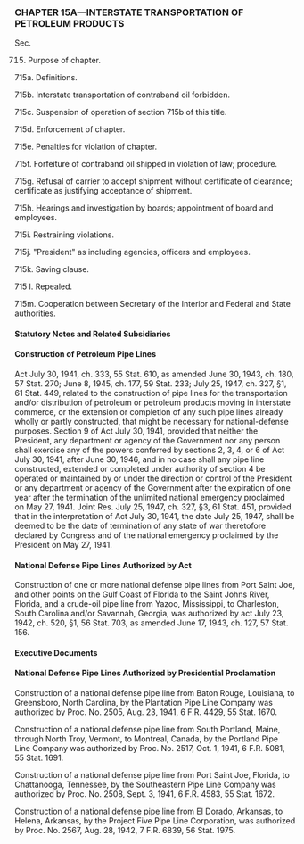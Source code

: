 ### **CHAPTER 15A—INTERSTATE TRANSPORTATION OF PETROLEUM PRODUCTS** ###

Sec.

715. Purpose of chapter.

715a. Definitions.

715b. Interstate transportation of contraband oil forbidden.

715c. Suspension of operation of section 715b of this title.

715d. Enforcement of chapter.

715e. Penalties for violation of chapter.

715f. Forfeiture of contraband oil shipped in violation of law; procedure.

715g. Refusal of carrier to accept shipment without certificate of clearance; certificate as justifying acceptance of shipment.

715h. Hearings and investigation by boards; appointment of board and employees.

715i. Restraining violations.

715j. "President" as including agencies, officers and employees.

715k. Saving clause.

715 l. Repealed.

715m. Cooperation between Secretary of the Interior and Federal and State authorities.

#### **Statutory Notes and Related Subsidiaries** ####

#### Construction of Petroleum Pipe Lines ####

Act July 30, 1941, ch. 333, 55 Stat. 610, as amended June 30, 1943, ch. 180, 57 Stat. 270; June 8, 1945, ch. 177, 59 Stat. 233; July 25, 1947, ch. 327, §1, 61 Stat. 449, related to the construction of pipe lines for the transportation and/or distribution of petroleum or petroleum products moving in interstate commerce, or the extension or completion of any such pipe lines already wholly or partly constructed, that might be necessary for national-defense purposes. Section 9 of Act July 30, 1941, provided that neither the President, any department or agency of the Government nor any person shall exercise any of the powers conferred by sections 2, 3, 4, or 6 of Act July 30, 1941, after June 30, 1946, and in no case shall any pipe line constructed, extended or completed under authority of section 4 be operated or maintained by or under the direction or control of the President or any department or agency of the Government after the expiration of one year after the termination of the unlimited national emergency proclaimed on May 27, 1941. Joint Res. July 25, 1947, ch. 327, §3, 61 Stat. 451, provided that in the interpretation of Act July 30, 1941, the date July 25, 1947, shall be deemed to be the date of termination of any state of war theretofore declared by Congress and of the national emergency proclaimed by the President on May 27, 1941.

#### National Defense Pipe Lines Authorized by Act ####

Construction of one or more national defense pipe lines from Port Saint Joe, and other points on the Gulf Coast of Florida to the Saint Johns River, Florida, and a crude-oil pipe line from Yazoo, Mississippi, to Charleston, South Carolina and/or Savannah, Georgia, was authorized by act July 23, 1942, ch. 520, §1, 56 Stat. 703, as amended June 17, 1943, ch. 127, 57 Stat. 156.

#### **Executive Documents** ####

#### National Defense Pipe Lines Authorized by Presidential Proclamation ####

Construction of a national defense pipe line from Baton Rouge, Louisiana, to Greensboro, North Carolina, by the Plantation Pipe Line Company was authorized by Proc. No. 2505, Aug. 23, 1941, 6 F.R. 4429, 55 Stat. 1670.

Construction of a national defense pipe line from South Portland, Maine, through North Troy, Vermont, to Montreal, Canada, by the Portland Pipe Line Company was authorized by Proc. No. 2517, Oct. 1, 1941, 6 F.R. 5081, 55 Stat. 1691.

Construction of a national defense pipe line from Port Saint Joe, Florida, to Chattanooga, Tennessee, by the Southeastern Pipe Line Company was authorized by Proc. No. 2508, Sept. 3, 1941, 6 F.R. 4583, 55 Stat. 1672.

Construction of a national defense pipe line from El Dorado, Arkansas, to Helena, Arkansas, by the Project Five Pipe Line Corporation, was authorized by Proc. No. 2567, Aug. 28, 1942, 7 F.R. 6839, 56 Stat. 1975.
